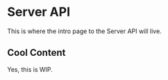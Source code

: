 # Server API
This is where the intro page to the Server API will live.
## Cool Content
Yes, this is WIP.
